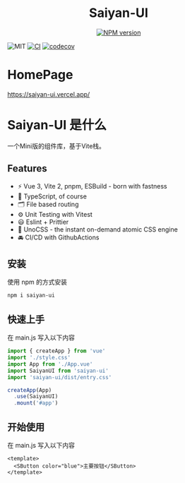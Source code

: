 <h1 align="center">Saiyan-UI</h1>

<p align="center">
  <a href="https://www.npmjs.com/package/saiyan-ui"><img src="https://img.shields.io/npm/v/saiyan-ui?color=c95f8b&amp;label=" alt="NPM version"></a></p>

  ![MIT](https://img.shields.io/github/license/chenjing0823/saiyan-ui)
  [![CI](https://github.com/chenjing0823/samrty-ui-vite/actions/workflows/main.yml/badge.svg?branch=main)](https://github.com/chenjing0823/samrty-ui-vite/actions/workflows/main.yml)
  [![codecov](https://codecov.io/gh/chenjing0823/saiyan-admin/branch/main/graph/badge.svg?token=H4VO63H0MZ)](https://codecov.io/gh/chenjing0823/saiyan-admin)
</p>

# HomePage
https://saiyan-ui.vercel.app/

# Saiyan-UI 是什么
一个Mini版的组件库，基于Vite栈。
## Features

- ⚡️ Vue 3, Vite 2, pnpm, ESBuild - born with fastness
- 🦾 TypeScript, of course
- 🗂 File based routing
- ⚙️ Unit Testing with Vitest
- 😃 Eslint + Prittier
- 🎨 UnoCSS - the instant on-demand atomic CSS engine
- 🚘 CI/CD with GithubActions

## 安装
使用 npm 的方式安装
```bash
npm i saiyan-ui
```

## 快速上手
在 main.js 写入以下内容

```js
import { createApp } from 'vue'
import './style.css'
import App from './App.vue'
import SaiyanUI from 'saiyan-ui'
import 'saiyan-ui/dist/entry.css'

createApp(App)
  .use(SaiyanUI)
  .mount('#app')


```
## 开始使用
在 main.js 写入以下内容

```vue
<template>
  <SButton color="blue">主要按钮</SButton>
</template>

```
